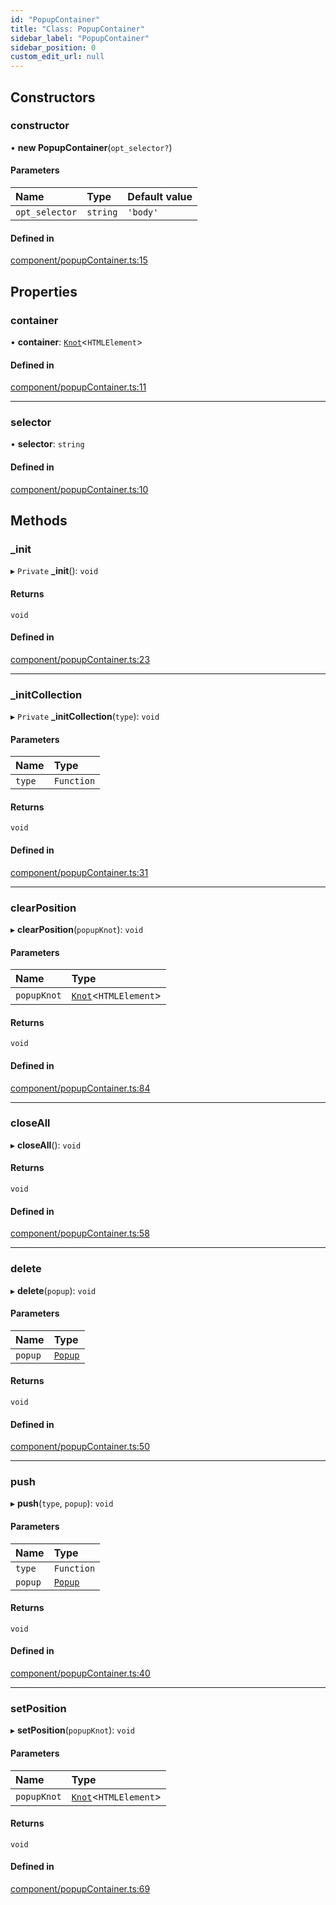 ```yaml
---
id: "PopupContainer"
title: "Class: PopupContainer"
sidebar_label: "PopupContainer"
sidebar_position: 0
custom_edit_url: null
---
```


## Constructors

### constructor

• **new PopupContainer**(`opt_selector?`)

#### Parameters

| Name | Type | Default value |
| :------ | :------ | :------ |
| `opt_selector` | `string` | `'body'` |

#### Defined in

[component/popupContainer.ts:15](https://github.com/siposdani87/sui-js/blob/4b75724/src/component/popupContainer.ts#L15)

## Properties

### container

• **container**: [`Knot`](Knot.md)<`HTMLElement`\>

#### Defined in

[component/popupContainer.ts:11](https://github.com/siposdani87/sui-js/blob/4b75724/src/component/popupContainer.ts#L11)

___

### selector

• **selector**: `string`

#### Defined in

[component/popupContainer.ts:10](https://github.com/siposdani87/sui-js/blob/4b75724/src/component/popupContainer.ts#L10)

## Methods

### \_init

▸ `Private` **_init**(): `void`

#### Returns

`void`

#### Defined in

[component/popupContainer.ts:23](https://github.com/siposdani87/sui-js/blob/4b75724/src/component/popupContainer.ts#L23)

___

### \_initCollection

▸ `Private` **_initCollection**(`type`): `void`

#### Parameters

| Name | Type |
| :------ | :------ |
| `type` | `Function` |

#### Returns

`void`

#### Defined in

[component/popupContainer.ts:31](https://github.com/siposdani87/sui-js/blob/4b75724/src/component/popupContainer.ts#L31)

___

### clearPosition

▸ **clearPosition**(`popupKnot`): `void`

#### Parameters

| Name | Type |
| :------ | :------ |
| `popupKnot` | [`Knot`](Knot.md)<`HTMLElement`\> |

#### Returns

`void`

#### Defined in

[component/popupContainer.ts:84](https://github.com/siposdani87/sui-js/blob/4b75724/src/component/popupContainer.ts#L84)

___

### closeAll

▸ **closeAll**(): `void`

#### Returns

`void`

#### Defined in

[component/popupContainer.ts:58](https://github.com/siposdani87/sui-js/blob/4b75724/src/component/popupContainer.ts#L58)

___

### delete

▸ **delete**(`popup`): `void`

#### Parameters

| Name | Type |
| :------ | :------ |
| `popup` | [`Popup`](Popup.md) |

#### Returns

`void`

#### Defined in

[component/popupContainer.ts:50](https://github.com/siposdani87/sui-js/blob/4b75724/src/component/popupContainer.ts#L50)

___

### push

▸ **push**(`type`, `popup`): `void`

#### Parameters

| Name | Type |
| :------ | :------ |
| `type` | `Function` |
| `popup` | [`Popup`](Popup.md) |

#### Returns

`void`

#### Defined in

[component/popupContainer.ts:40](https://github.com/siposdani87/sui-js/blob/4b75724/src/component/popupContainer.ts#L40)

___

### setPosition

▸ **setPosition**(`popupKnot`): `void`

#### Parameters

| Name | Type |
| :------ | :------ |
| `popupKnot` | [`Knot`](Knot.md)<`HTMLElement`\> |

#### Returns

`void`

#### Defined in

[component/popupContainer.ts:69](https://github.com/siposdani87/sui-js/blob/4b75724/src/component/popupContainer.ts#L69)
